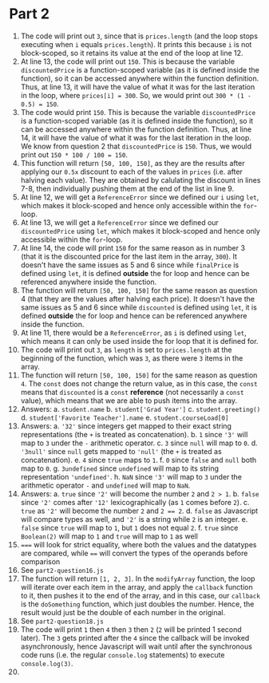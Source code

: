 # Part 2
  1. The code will print out `3`, since that is `prices.length` (and the loop stops executing when `i` equals `prices.length`). It prints this because `i` is not block-scoped, so it retains its value at the end of the loop at line 12.
  2. At line 13, the code will print out `150`. This is because the variable `discountedPrice` is a function-scoped variable (as it is defined inside the function), so it can be accessed anywhere within the function definition. Thus, at line 13, it will have the value of what it was for the last iteration in the loop, where `prices[i] = 300`. So, we would print out `300 * (1 - 0.5) = 150`.
  3. The code would print `150`. This is because the variable `discountedPrice` is a function-scoped variable (as it is defined inside the function), so it can be accessed anywhere within the function definition. Thus, at line 14, it will have the value of what it was for the last iteration in the loop. We know from question 2 that `discountedPrice` is `150`. Thus, we would print out `150 * 100 / 100 = 150`.
  4. This function will return `[50, 100, 150]`, as they are the results after applying our `0.5x` discount to each of the values in `prices` (i.e. after halving each value). They are obtained by calulating the discount in lines 7-8, then individually pushing them at the end of the list in line 9.
  5. At line 12, we will get a `ReferenceError` since we defined our `i` using `let`, which makes it block-scoped and hence only accessible within the `for`-loop.
  6. At line 13, we will get a `ReferenceError` since we defined our `discountedPrice` using `let`, which makes it block-scoped and hence only accessible within the `for`-loop.
  7. At line 14, the code will print `150` for the same reason as in number 3 (that it is the discounted price for the last item in the array, `300`). It doesn't have the same issues as 5 and 6 since while `finalPrice` is defined using `let`, it is defined **outside** the for loop and hence can be referenced anywhere inside the function.
  8. The function will return `[50, 100, 150]` for the same reason as question 4 (that they are the values after halving each price). It doesn't have the same issues as 5 and 6 since while `discounted` is defined using `let`, it is defined **outside** the for loop and hence can be referenced anywhere inside the function.
  9. At line 11, there would be a `ReferenceError`, as `i` is defined using `let`, which means it can only be used inside the for loop that it is defined for.
  10. The code will print out `3`, as `length` is set to `prices.length` at the beginning of the function, which was `3`, as there were `3` items in the array.
  11. The function will return `[50, 100, 150]` for the same reason as question `4`. The `const` does not change the return value, as in this case, the `const` means that `discounted` is a `const` **reference** (not necessarily a `const` value), which means that we are able to push items into the array.
  12. Answers:
      a. `student.name`
      b. `student['Grad Year']`
      c. `student.greeting()`
      d. `student['Favorite Teacher'].name`
      e. `student.courseLoad[0]`
  13. Answers:
      a. `'32'` since integers get mapped to their exact string representations (the `+` is treated as concatenation).
      b. `1` since `'3'` will map to `3` under the `-` arithmetic operator.
      c. `3` since `null` will map to `0`.
      d. `'3null'` since `null` gets mapped to `'null'` (the `+` is treated as concatenation).
      e. `4` since `true` maps to `1`.
      f. `0` since `false` and `null` both map to `0`.
      g. `3undefined` since `undefined` will map to its string representation `'undefined'`.
      h. `NaN` since `'3'` will map to `3` under the arithmetic operator `-` and `undefined` will map to `NaN`.
  14. Answers:
      a. `true` since `'2'` will become the number `2` and `2 > 1`.
      b. `false` since `'2'` comes after `'12'` lexicographically (as `1` comes before `2`).
      c. `true` as `'2'` will become the number `2` and `2 == 2`.
      d. `false` as Javascript will compare types as well, and `'2'` is a string while `2` is an integer.
      e. `false` since `true` will map to `1`, but `1` does not equal `2`.
      f. `true` since `Boolean(2)` will map to `1` and `true` will map to `1` as well
   15. `===` will look for strict equality, where both the values and the datatypes are compared, while `==` will convert the types of the operands before comparison
   16. See `part2-question16.js`
   17. The function will return `[1, 2, 3]`. In the `modifyArray` function, the loop will iterate over each item in the array, and apply the `callback` function to it, then pushes it to the end of the array, and in this case, our `callback` is the `doSomething` function, which just doubles the number. Hence, the result would just be the double of each number in the original.
   18. See `part2-question18.js`
   19. The code will print `1` then `4` then `3` then `2` (`2` will be printed 1 second later). The `3` gets printed after the `4` since the callback will be invoked asynchronously, hence Javascript will wait until after the synchronous code runs (i.e. the regular `console.log` statements) to execute `console.log(3)`.
   20. 